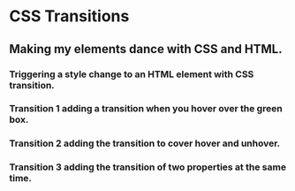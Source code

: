 # CSS Transitions

## Making my elements dance with CSS and HTML.
### Triggering a style change to an HTML element with CSS transition.
### Transition 1 adding a transition when you hover over the green box.
### Transition 2 adding the transition to cover hover and unhover.
### Transition 3 adding the transition of two properties at the same time.